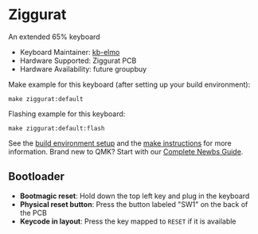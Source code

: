 # Ziggurat

<!--![ziggurat](no image yet)-->

An extended 65% keyboard

* Keyboard Maintainer: [kb-elmo](https://github.com/kb-elmo)
* Hardware Supported: Ziggurat PCB
* Hardware Availability: future groupbuy

Make example for this keyboard (after setting up your build environment):

    make ziggurat:default

Flashing example for this keyboard:

    make ziggurat:default:flash

See the [build environment setup](https://docs.qmk.fm/#/getting_started_build_tools) and the [make instructions](https://docs.qmk.fm/#/getting_started_make_guide) for more information. Brand new to QMK? Start with our [Complete Newbs Guide](https://docs.qmk.fm/#/newbs).

## Bootloader

* **Bootmagic reset**: Hold down the top left key and plug in the keyboard
* **Physical reset button**: Press the button labeled "SW1" on the back of the PCB
* **Keycode in layout**: Press the key mapped to `RESET` if it is available
